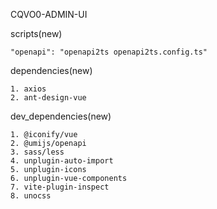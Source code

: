 CQVO0-ADMIN-UI

scripts(new)
~~~
"openapi": "openapi2ts openapi2ts.config.ts"
~~~


dependencies(new)
~~~
1. axios
2. ant-design-vue
~~~

dev_dependencies(new)
~~~
1. @iconify/vue
2. @umijs/openapi
3. sass/less
4. unplugin-auto-import
5. unplugin-icons
6. unplugin-vue-components
7. vite-plugin-inspect
8. unocss
~~~